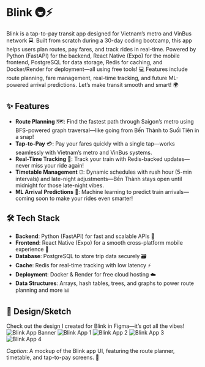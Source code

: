 # Blink 🚇⚡

Blink is a tap-to-pay transit app designed for Vietnam’s metro and VinBus network 🚍. Built from scratch during a 30-day coding bootcamp, this app helps users plan routes, pay fares, and track rides in real-time. Powered by Python (FastAPI) for the backend, React Native (Expo) for the mobile frontend, PostgreSQL for data storage, Redis for caching, and Docker/Render for deployment—all using free tools! 💻 Features include route planning, fare management, real-time tracking, and future ML-powered arrival predictions. Let’s make transit smooth and smart! 🌍

## ✨ Features
- **Route Planning** 🗺️: Find the fastest path through Saigon’s metro using BFS-powered graph traversal—like going from Bến Thành to Suối Tiên in a snap!  
- **Tap-to-Pay** 💳: Pay your fares quickly with a single tap—works seamlessly with Vietnam’s metro and VinBus systems.  
- **Real-Time Tracking** 📍: Track your train with Redis-backed updates—never miss your ride again!  
- **Timetable Management** ⏰: Dynamic schedules with rush hour (5-min intervals) and late-night adjustments—Bến Thành stays open until midnight for those late-night vibes.  
- **ML Arrival Predictions** 🤖: Machine learning to predict train arrivals—coming soon to make your rides even smarter!  

## 🛠️ Tech Stack
- **Backend**: Python (FastAPI) for fast and scalable APIs 🐍  
- **Frontend**: React Native (Expo) for a smooth cross-platform mobile experience 📱  
- **Database**: PostgreSQL to store trip data securely 🗃️  
- **Cache**: Redis for real-time tracking with low latency ⚡  
- **Deployment**: Docker & Render for free cloud hosting ☁️  
- **Data Structures**: Arrays, hash tables, trees, and graphs to power route planning and more 📊  

## 🎨 Design/Sketch
Check out the design I created for Blink in Figma—it’s got all the vibes!  
![Blink App Banner](/readme/BlinkBanner.png)
![Blink App 1](/readme/BlinkNFCLight.png)
![Blink App 2](/readme/BlinkNFCDark.png)
![Blink App 3](/readme/BlinkQRLight.png)
![Blink App 4](/readme/BlinkQRDark.png)

*Caption*: A mockup of the Blink app UI, featuring the route planner, timetable, and tap-to-pay screens. 🚉